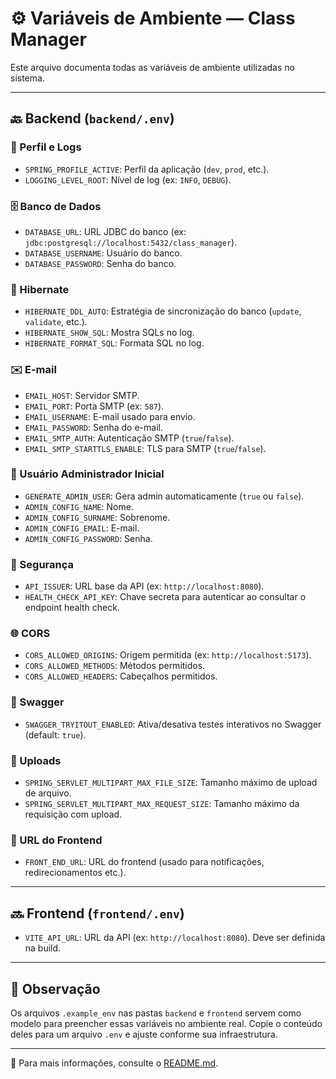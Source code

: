 # ⚙️ Variáveis de Ambiente — Class Manager

Este arquivo documenta todas as variáveis de ambiente utilizadas no sistema.

---

## 🔙 Backend (`backend/.env`)

### 🔧 Perfil e Logs

- `SPRING_PROFILE_ACTIVE`: Perfil da aplicação (`dev`, `prod`, etc.).
- `LOGGING_LEVEL_ROOT`: Nível de log (ex: `INFO`, `DEBUG`).

### 🗄️ Banco de Dados

- `DATABASE_URL`: URL JDBC do banco (ex: `jdbc:postgresql://localhost:5432/class_manager`).
- `DATABASE_USERNAME`: Usuário do banco.
- `DATABASE_PASSWORD`: Senha do banco.

### 🧱 Hibernate

- `HIBERNATE_DDL_AUTO`: Estratégia de sincronização do banco (`update`, `validate`, etc.).
- `HIBERNATE_SHOW_SQL`: Mostra SQLs no log.
- `HIBERNATE_FORMAT_SQL`: Formata SQL no log.

### ✉️ E-mail

- `EMAIL_HOST`: Servidor SMTP.
- `EMAIL_PORT`: Porta SMTP (ex: `587`).
- `EMAIL_USERNAME`: E-mail usado para envio.
- `EMAIL_PASSWORD`: Senha do e-mail.
- `EMAIL_SMTP_AUTH`: Autenticação SMTP (`true`/`false`).
- `EMAIL_SMTP_STARTTLS_ENABLE`: TLS para SMTP (`true`/`false`).

### 👤 Usuário Administrador Inicial

- `GENERATE_ADMIN_USER`: Gera admin automaticamente (`true` ou `false`).
- `ADMIN_CONFIG_NAME`: Nome.
- `ADMIN_CONFIG_SURNAME`: Sobrenome.
- `ADMIN_CONFIG_EMAIL`: E-mail.
- `ADMIN_CONFIG_PASSWORD`: Senha.

### 🔐 Segurança

- `API_ISSUER`: URL base da API (ex: `http://localhost:8080`).
- `HEALTH_CHECK_API_KEY`: Chave secreta para autenticar ao consultar o endpoint health check.

### 🌐 CORS

- `CORS_ALLOWED_ORIGINS`: Origem permitida (ex: `http://localhost:5173`).
- `CORS_ALLOWED_METHODS`: Métodos permitidos.
- `CORS_ALLOWED_HEADERS`: Cabeçalhos permitidos.

### 🧪 Swagger

- `SWAGGER_TRYITOUT_ENABLED`: Ativa/desativa testes interativos no Swagger (default: `true`).

### 📂 Uploads

- `SPRING_SERVLET_MULTIPART_MAX_FILE_SIZE`: Tamanho máximo de upload de arquivo.
- `SPRING_SERVLET_MULTIPART_MAX_REQUEST_SIZE`: Tamanho máximo da requisição com upload.

### 🔗 URL do Frontend

- `FRONT_END_URL`: URL do frontend (usado para notificações, redirecionamentos etc.).

---

## 🔜 Frontend (`frontend/.env`)

- `VITE_API_URL`: URL da API (ex: `http://localhost:8080`). Deve ser definida na build.

---

## 📁 Observação

Os arquivos `.example_env` nas pastas `backend` e `frontend` servem como modelo para preencher essas variáveis no ambiente real. Copie o conteúdo deles para um arquivo `.env` e ajuste conforme sua infraestrutura.

---

📌 Para mais informações, consulte o [README.md](./README.md).
